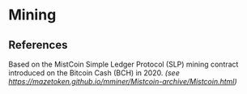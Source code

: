 # Mining

## References

Based on the MistCoin Simple Ledger Protocol (SLP) mining contract introduced on the Bitcoin Cash (BCH) in 2020.
*(see https://mazetoken.github.io/mminer/Mistcoin-archive/Mistcoin.html)*
